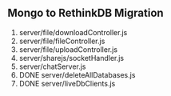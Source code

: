 ## Mongo to RethinkDB Migration

1. server/file/downloadController.js
1. server/file/fileController.js
1. server/file/uploadController.js
1. server/sharejs/socketHandler.js
1. server/chatServer.js
1. DONE server/deleteAllDatabases.js
1. DONE server/liveDbClients.js

